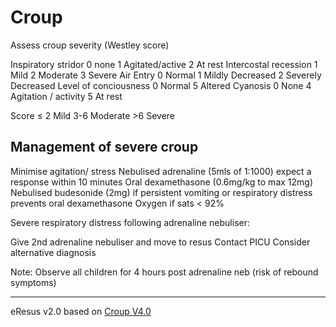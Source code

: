 # Croup
Assess croup severity (Westley score)

Inspiratory stridor
0 none
1 Agitated/active
2 At rest
Intercostal recession
1 Mild
2 Moderate
3 Severe
Air Entry
0 Normal 
1 Mildly Decreased
2 Severely Decreased
Level of conciousness
0 Normal
5 Altered
Cyanosis
0 None
4 Agitation / activity
5 At rest

Score 
≤ 2 Mild
3-6	Moderate
\>6 Severe

## Management of severe croup
Minimise agitation/ stress
Nebulised adrenaline (5mls of 1:1000) expect a response within 10 minutes
Oral dexamethasone (0.6mg/kg to max 12mg)
Nebulised budesonide (2mg) if persistent vomiting or respiratory distress prevents oral dexamethasone 
Oxygen if sats < 92%

Severe respiratory distress following adrenaline nebuliser:  

Give 2nd adrenaline nebuliser and move to resus
Contact PICU
Consider alternative diagnosis

Note: Observe all children for 4 hours post adrenaline neb (risk of rebound symptoms)

--- 
eResus v2.0 based on [Croup V4.0](http://workspaces/sites/Teams/ChildrensEmergencyDepartment/guidelines/BCH_guidelines/1/index.html#13063)
<!--stackedit_data:
eyJoaXN0b3J5IjpbMTY4MTc0MTY5N119
-->
